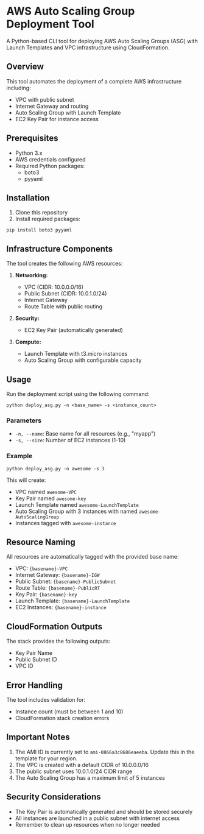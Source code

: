 # AWS Auto Scaling Group Deployment Tool

A Python-based CLI tool for deploying AWS Auto Scaling Groups (ASG) with Launch Templates and VPC infrastructure using CloudFormation.

## Overview

This tool automates the deployment of a complete AWS infrastructure including:
- VPC with public subnet
- Internet Gateway and routing
- Auto Scaling Group with Launch Template
- EC2 Key Pair for instance access

## Prerequisites

- Python 3.x
- AWS credentials configured
- Required Python packages:
  - boto3
  - pyyaml

## Installation

1. Clone this repository
2. Install required packages:

```
pip install boto3 pyyaml
```

## Infrastructure Components

The tool creates the following AWS resources:

1. **Networking:**
   - VPC (CIDR: 10.0.0.0/16)
   - Public Subnet (CIDR: 10.0.1.0/24)
   - Internet Gateway
   - Route Table with public routing

2. **Security:**
   - EC2 Key Pair (automatically generated)

3. **Compute:**
   - Launch Template with t3.micro instances
   - Auto Scaling Group with configurable capacity

## Usage

Run the deployment script using the following command:

```
python deploy_asg.py -n <base_name> -s <instance_count>
```

### Parameters

- `-n, --name`: Base name for all resources (e.g., "myapp")
- `-s, --size`: Number of EC2 instances (1-10)

### Example

```
python deploy_asg.py -n awesome -s 3
```

This will create:
- VPC named `awesome-VPC`
- Key Pair named `awesome-key`
- Launch Template named `awesome-LaunchTemplate`
- Auto Scaling Group with 3 instances with named `awesome-AutoScalingGroup`
- Instances tagged with `awesome-instance`

## Resource Naming

All resources are automatically tagged with the provided base name:
- VPC: `{basename}-VPC`
- Internet Gateway: `{basename}-IGW`
- Public Subnet: `{basename}-PublicSubnet`
- Route Table: `{basename}-PublicRT`
- Key Pair: `{basename}-key`
- Launch Template: `{basename}-LaunchTemplate`
- EC2 Instances: `{basename}-instance`

## CloudFormation Outputs

The stack provides the following outputs:
- Key Pair Name
- Public Subnet ID
- VPC ID

## Error Handling

The tool includes validation for:
- Instance count (must be between 1 and 10)
- CloudFormation stack creation errors

## Important Notes

1. The AMI ID is currently set to `ami-0866a3c8686eaeeba`. Update this in the template for your region.
2. The VPC is created with a default CIDR of 10.0.0.0/16
3. The public subnet uses 10.0.1.0/24 CIDR range
4. The Auto Scaling Group has a maximum limit of 5 instances

## Security Considerations

- The Key Pair is automatically generated and should be stored securely
- All instances are launched in a public subnet with internet access
- Remember to clean up resources when no longer needed



